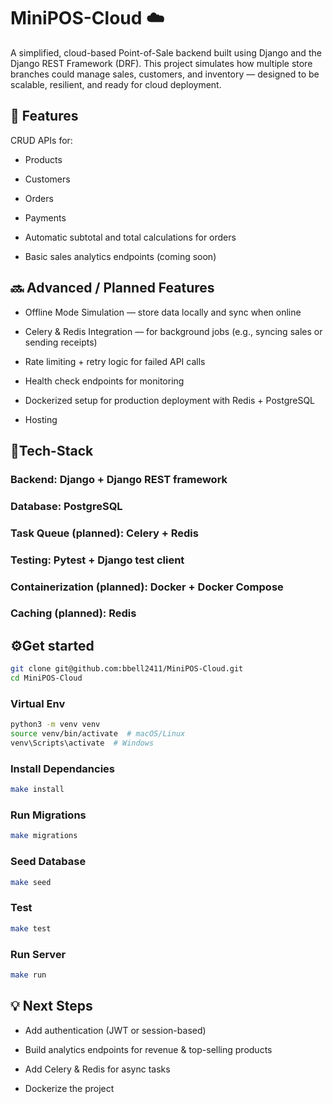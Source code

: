 # MiniPOS-Cloud ☁️
A simplified, cloud-based Point-of-Sale backend built using Django and the Django REST Framework (DRF).
This project simulates how multiple store branches could manage sales, customers, and inventory — designed to be scalable, resilient, and ready for cloud deployment.

## 🚀 Features
CRUD APIs for:

- Products

- Customers

- Orders

- Payments

- Automatic subtotal and total calculations for orders

- Basic sales analytics endpoints (coming soon)

## 🔜 Advanced / Planned Features

- Offline Mode Simulation — store data locally and sync when online

- Celery & Redis Integration — for background jobs (e.g., syncing sales or sending receipts)

- Rate limiting + retry logic for failed API calls

- Health check endpoints for monitoring

- Dockerized setup for production deployment with Redis + PostgreSQL

- Hosting

## 🥞Tech-Stack
### Backend: Django + Django REST framework
### Database: PostgreSQL
### Task Queue (planned):	Celery + Redis
### Testing:	Pytest + Django test client
### Containerization (planned):	Docker + Docker Compose
### Caching (planned):	Redis

## ⚙️Get started 
```bash
git clone git@github.com:bbell2411/MiniPOS-Cloud.git
cd MiniPOS-Cloud
```

### Virtual Env
```bash
python3 -m venv venv
source venv/bin/activate  # macOS/Linux
venv\Scripts\activate  # Windows
```
### Install Dependancies
```bash
make install
```
### Run Migrations
```bash
make migrations
```
### Seed Database
```bash
make seed
```
### Test
```bash
make test
```
### Run Server
```bash
make run
```
## 💡 Next Steps

- Add authentication (JWT or session-based)

- Build analytics endpoints for revenue & top-selling products

- Add Celery & Redis for async tasks

- Dockerize the project


